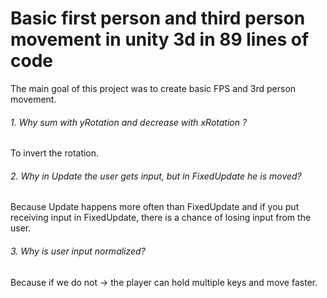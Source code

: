 <h1>Basic first person and third person movement in unity 3d in 89 lines of code</h1>


<p>The main goal of this project was to create basic FPS and 3rd person movement.</p>
<h6>1. Why sum with yRotation and decrease with xRotation ?</h6>
To invert the rotation.
<h6>2. Why in Update the user gets input, but in FixedUpdate he is moved?</h6>
Because Update happens more often than FixedUpdate and if you put receiving input in FixedUpdate, there is a chance of losing input from the user.
<h6>3. Why is user input normalized?</h6>
<p>Because if we do not → the player can hold multiple keys and move faster.</p>
